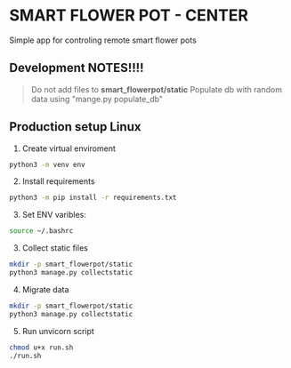 # SMART FLOWER POT - CENTER

Simple app for controling remote smart flower pots


## Development NOTES!!!!
> Do not add files to **smart_flowerpot/static**
> Populate db with random data using "mange.py populate_db"


## Production setup **Linux**

1. Create virtual enviroment

```bash
python3 -m venv env
```

2. Install requirements

```bash
python3 -m pip install -r requirements.txt
```

3. Set ENV varibles:

```bash
source ~/.bashrc
```

3. Collect static files
```bash
mkdir -p smart_flowerpot/static
python3 manage.py collectstatic
```

4. Migrate data
```bash
mkdir -p smart_flowerpot/static
python3 manage.py collectstatic
```

5. Run unvicorn script
```bash
chmod u+x run.sh
./run.sh
```